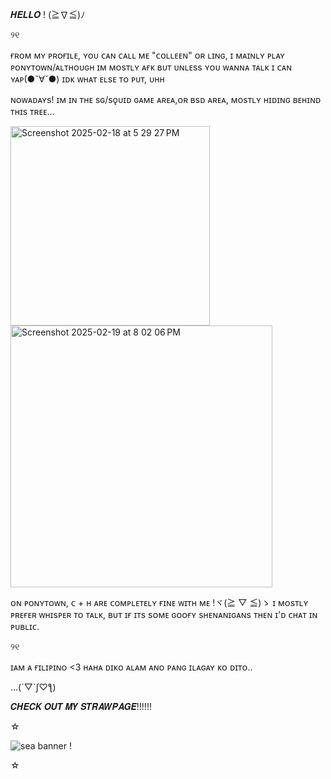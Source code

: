 𝑯𝑬𝑳𝑳𝑶 ! (≧∇≦)ﾉ 

୨୧


ғʀᴏᴍ ᴍʏ ᴘʀᴏғɪʟᴇ, ʏᴏᴜ ᴄᴀɴ ᴄᴀʟʟ ᴍᴇ "ᴄᴏʟʟᴇᴇɴ" ᴏʀ ʟɪɴɢ, ɪ ᴍᴀɪɴʟʏ ᴘʟᴀʏ ᴘᴏɴʏᴛᴏᴡɴ/ᴀʟᴛʜᴏᴜɢʜ ɪᴍ ᴍᴏsᴛʟʏ ᴀғᴋ ʙᴜᴛ ᴜɴʟᴇss ʏᴏᴜ ᴡᴀɴɴᴀ ᴛᴀʟᴋ ɪ ᴄᴀɴ ʏᴀᴘ(●ˇ∀ˇ●) 
ɪᴅᴋ ᴡʜᴀᴛ ᴇʟsᴇ ᴛᴏ ᴘᴜᴛ, ᴜʜʜ

ɴᴏᴡᴀᴅᴀʏs! ɪᴍ ɪɴ ᴛʜᴇ sɢ/sǫᴜɪᴅ ɢᴀᴍᴇ ᴀʀᴇᴀ,ᴏʀ ʙsᴅ ᴀʀᴇᴀ, ᴍᴏsᴛʟʏ ʜɪᴅɪɴɢ ʙᴇʜɪɴᴅ ᴛʜɪs ᴛʀᴇᴇ...

  
  <img width="319" alt="Screenshot 2025-02-18 at 5 29 27 PM" src="https://github.com/user-attachments/assets/87ca0a39-167c-4a82-9223-1f1950d7a175" />

  <img width="419" alt="Screenshot 2025-02-19 at 8 02 06 PM" src="https://github.com/user-attachments/assets/2d67896c-7833-4c50-99bc-049efd553b96" />


ᴏɴ ᴘᴏɴʏᴛᴏᴡɴ, ᴄ + ʜ ᴀʀᴇ ᴄᴏᴍᴘʟᴇᴛᴇʟʏ ғɪɴᴇ ᴡɪᴛʜ ᴍᴇ !ヾ(≧ ▽ ≦)ゝ ɪ ᴍᴏsᴛʟʏ ᴘʀᴇғᴇʀ ᴡʜɪsᴘᴇʀ ᴛᴏ ᴛᴀʟᴋ, ʙᴜᴛ ɪғ ɪᴛs sᴏᴍᴇ ɢᴏᴏғʏ sʜᴇɴᴀɴɪɢᴀɴs ᴛʜᴇɴ ɪ'ᴅ ᴄʜᴀᴛ ɪɴ ᴘᴜʙʟɪᴄ.

୨୧

ɪᴀᴍ ᴀ ғɪʟɪᴘɪɴᴏ <3 ʜᴀʜᴀ ᴅɪᴋᴏ ᴀʟᴀᴍ ᴀɴᴏ ᴘᴀɴɢ ɪʟᴀɢᴀʏ ᴋᴏ ᴅɪᴛᴏ..


...(´▽`ʃ♡ƪ)

𝑪𝑯𝑬𝑪𝑲 𝑶𝑼𝑻 𝑴𝒀 𝑺𝑻𝑹𝑨𝑾𝑷𝑨𝑮𝑬!!!!!!



☆

![sea banner !](https://github.com/user-attachments/assets/f1c81d39-05ce-403a-8cb6-2dee525eab2f)


☆
